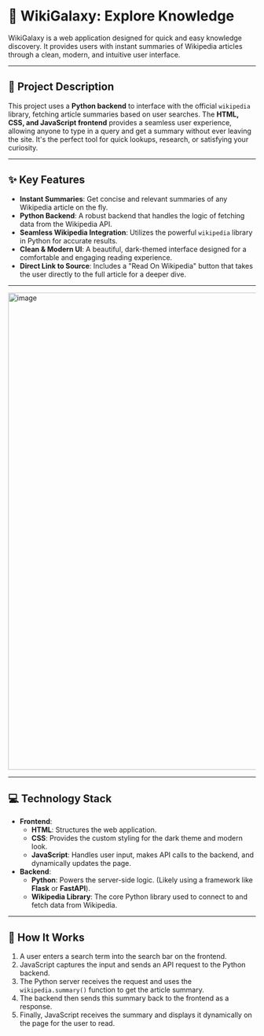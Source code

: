 # 🌌 WikiGalaxy: Explore Knowledge

WikiGalaxy is a web application designed for quick and easy knowledge discovery. It provides users with instant summaries of Wikipedia articles through a clean, modern, and intuitive user interface.

---

## 🚀 Project Description

This project uses a **Python backend** to interface with the official `wikipedia` library, fetching article summaries based on user searches. The **HTML, CSS, and JavaScript frontend** provides a seamless user experience, allowing anyone to type in a query and get a summary without ever leaving the site. It's the perfect tool for quick lookups, research, or satisfying your curiosity.

---

## ✨ Key Features

* **Instant Summaries**: Get concise and relevant summaries of any Wikipedia article on the fly.
* **Python Backend**: A robust backend that handles the logic of fetching data from the Wikipedia API.
* **Seamless Wikipedia Integration**: Utilizes the powerful `wikipedia` library in Python for accurate results.
* **Clean & Modern UI**: A beautiful, dark-themed interface designed for a comfortable and engaging reading experience.
* **Direct Link to Source**: Includes a "Read On Wikipedia" button that takes the user directly to the full article for a deeper dive.

---

<img width="1899" height="969" alt="image" src="https://github.com/user-attachments/assets/c6894a8e-0693-4b85-9ec3-90e0d46e8d52" />

---

## 💻 Technology Stack

* **Frontend**:
    * **HTML**: Structures the web application.
    * **CSS**: Provides the custom styling for the dark theme and modern look.
    * **JavaScript**: Handles user input, makes API calls to the backend, and dynamically updates the page.
* **Backend**:
    * **Python**: Powers the server-side logic. (Likely using a framework like **Flask** or **FastAPI**).
    * **Wikipedia Library**: The core Python library used to connect to and fetch data from Wikipedia.

---

## 🔧 How It Works

1.  A user enters a search term into the search bar on the frontend.
2.  JavaScript captures the input and sends an API request to the Python backend.
3.  The Python server receives the request and uses the `wikipedia.summary()` function to get the article summary.
4.  The backend then sends this summary back to the frontend as a response.
5.  Finally, JavaScript receives the summary and displays it dynamically on the page for the user to read.
